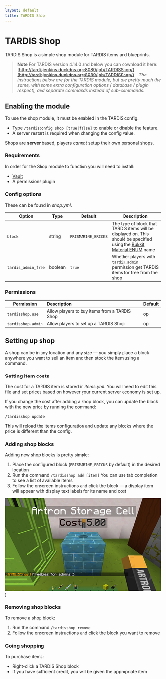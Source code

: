 ```yaml
---
layout: default
title: TARDIS Shop
---
```


# TARDIS Shop

TARDIS Shop is a simple shop module for TARDIS items and blueprints.

> __Note__ For TARDIS version 4.14.0 and below you can download it here:
[http://tardisjenkins.duckdns.org:8080/job/TARDISShop/](http://tardisjenkins.duckdns.org:8080/job/TARDISShop/) -
_The instructions below are for the TARDIS module, but are pretty much the same, with some extra configuration options (
database / plugin respect), and separate commands instead of sub-commands._

## Enabling the module

To use the shop module, it must be enabled in the TARDIS config.

- Type `/tardisconfig shop [true|false]` to enable or disable the feature.
- A server restart is required when changing the config value.

Shops are **server** based, players _cannot_ setup their own personal shops.

### Requirements

In order for the Shop module to function you will need to install:

* [Vault](https://www.spigotmc.org/resources/vault.34315/)
* A permissions plugin

### Config options

These can be found in _shop.yml_.

| Option              | Type    | Default             | Description                                                                                                                                                                                 |
|---------------------|---------|---------------------|---------------------------------------------------------------------------------------------------------------------------------------------------------------------------------------------|
| `block`             | string  | `PRISMARINE_BRICKS` | The type of block that TARDIS items will be displayed on. This should be specified using the [Bukkit Material ENUM](https://hub.spigotmc.org/javadocs/spigot/org/bukkit/Material.html) name |
| `tardis_admin_free` | boolean | `true`              | Whether players with `tardis.admin` permission get TARDIS items for free from the shop                                                                                                      |

### Permissions

| Permission         | Description                                   | Default |
|--------------------|:----------------------------------------------|---------|
| `tardisshop.use`   | Allow players to buy items from a TARDIS Shop | op      |
| `tardisshop.admin` | Allow players to set up a TARDIS Shop         | op      |

## Setting up shop

A shop can be in any location and any size &mdash; you simply place a block anywhere you want to sell an item and then
stock the item using a command.

### Setting item costs

The cost for a TARDIS item is stored in _items.yml_. You will need to edit this file and set prices based on however
your current server economy is set up.

If you change the cost after adding a shop block, you can update the block with the new price by running the command:

```
/tardisshop update
```

This will reload the items configuration and update any blocks where the price is different than the config.

### Adding shop blocks

Adding new shop blocks is pretty simple:

1. Place the configured block (`PRISMARINE_BRICKS` by default) in the desired location
2. Run the command `/tardisshop add [item]`
   You can use tab completion to see a list of available items
3. Follow the onscreen instructions and click the block &mdash; a display item will appear with display text labels for
   its name and cost

![TARDIS Shop block](/images/docs/tardis_shop_block.jpg))

### Removing shop blocks

To remove a shop block:

1. Run the command `/tardisshop remove`
2. Follow the onscreen instructions and click the block you want to remove

### Going shopping

To purchase items:

* Right-click a TARDIS Shop block
* If you have sufficient credit, you will be given the appropriate item
